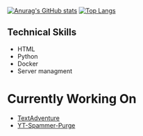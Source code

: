 [![Anurag's GitHub stats](https://github-readme-stats.vercel.app/api?username=compsup&show_icons=true&theme=radical)](https://github.com/anuraghazra/github-readme-stats)
[![Top Langs](https://github-readme-stats.vercel.app/api/top-langs/?username=compsup&layout=compact)](https://github.com/anuraghazra/github-readme-stats)

## Technical Skills
- HTML
- Python
- Docker
- Server managment

# Currently Working On
- [TextAdventure](https://github.com/compsup/textadventure)
- [YT-Spammer-Purge](https://github.com/ThioJoe/YT-Spammer-Purge)


